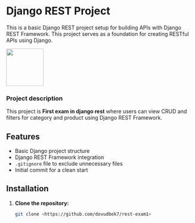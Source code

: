 # Django REST Project

This is a basic Django REST project setup for building APIs with Django REST Framework. This project serves as a foundation for creating RESTful APIs using Django.


<img src="https://www.djangoproject.com/m/img/logos/django-logo-negative.png" width="100">

### Project description

This project is **First exam in django rest** where users can view CRUD and filters for category and product using Django REST Framework.

## Features

- Basic Django project structure
- Django REST Framework integration
- `.gitignore` file to exclude unnecessary files
- Initial commit for a clean start



## Installation

1. **Clone the repository:**

   ```bash
   git clone <https://github.com/dovudbek7/rest-exam1>
